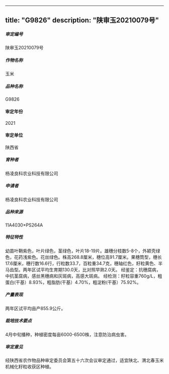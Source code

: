 
---
title: "G9826"
description: "陕审玉20210079号"
---
##### 审定编号 
陕审玉20210079号

##### 作物名称
玉米

##### 品种名称
G9826

#### 审定年份
2021	

#### 审定单位
陕西省

##### 育种者
杨凌良科农业科技有限公司

##### 申请者
杨凌良科农业科技有限公司

##### 品种来源
11A4030×PS264A

##### 特征特性
幼苗叶鞘紫色，叶片绿色，茎绿色，叶片18-19片。雄穗分枝数5-8个，外颖壳绿色，花药浅紫色。花丝绿色。株高268.8厘米，穗位高91.7厘米。果穗筒型，穗长17.6厘米，穗行数16.6行，行粒数33.7，百粒重34.7克，穗轴红色，籽粒黄色、半马齿型。两年区试平均生育期130.0天，比对照早熟2.0天。
经鉴定：抗穗腐病，中抗茎腐病，感丝黑穗病和灰斑病，高感大斑病。
经检测：籽粒容重760g/L，粗蛋白(干基）8.93%，粗脂肪(干基）4.70%，粗淀粉(干基）75.92%。

##### 产量表现
两年区试平均亩产855.9公斤。

##### 栽培技术要点
4月中旬播种，种植密度每亩6000-6500株，注意防治病虫害。

##### 审定意见
经陕西省农作物品种审定委员会第五十六次会议审定通过，适宜陕北、渭北春玉米机械化籽粒收获区种植。


